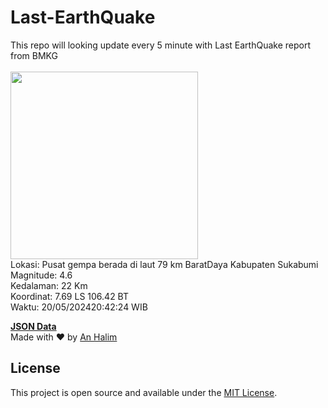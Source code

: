 # Last-EarthQuake
This repo will looking update every 5 minute with Last EarthQuake report from BMKG
<br>
<br>
<img src="https://static.bmkg.go.id/20240520204224.mmi.jpg" width="300"/>
<br>
Lokasi: Pusat gempa berada di laut 79 km BaratDaya Kabupaten Sukabumi <br>
Magnitude: 4.6 <br>
Kedalaman: 22 Km <br>
Koordinat: 7.69 LS 106.42 BT <br>
Waktu: 20/05/202420:42:24 WIB <br>

<a href="./data/data.json">**JSON Data**</a>
<br>
Made with ❤️ by <a href="https://github.com/an-halim">An Halim</a>
## License

This project is open source and available under the [MIT License](LICENSE).
